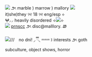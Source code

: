 ![](https://files.catbox.moe/9xbq0s.gif) ౨ৎ marble ) marrow ) mallory ![](https://files.catbox.moe/qqtd24.gif)
<br/>it)she)they ୨୧ 18 ୨୧ eng/esp ⟡<br/>
𖤍⸝⸝ heavily disordered
⟢![](https://files.catbox.moe/52hbiy.gif)⟣
<br/>![](https://files.catbox.moe/kq8wi5.gif) 
[prnscc](https://prns.cc/sjjma) ౨ৎ disc@malllory. Ꮺ
<br/><br/>
![](https://files.catbox.moe/2n01wz.gif)///⠀
no dni! ◞ ྀི◟ ⏔⏔⏔ ꒱ interests ౨ৎ goth <br/>subculture, object shows, horror